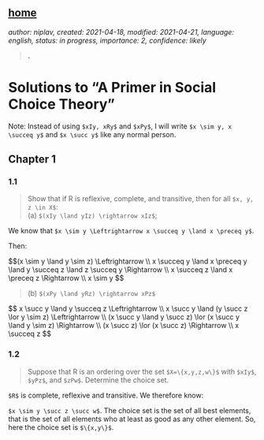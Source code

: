 [home](./index.md)
-------------------

*author: niplav, created: 2021-04-18, modified: 2021-04-21, language: english, status: in progress, importance: 2, confidence: likely*

> __.__

Solutions to “A Primer in Social Choice Theory”
================================================

Note: Instead of using `$xIy, xRy$` and `$xPy$`,
I will write `$x \sim y, x \succeq y$` and `$x \succ y$`
like any normal person.

Chapter 1
----------

### 1.1

> Show that if R is reflexive, complete, and transitive, then for all `$x, y, z \in X$`:  
> (a) `$(xIy \land yIz) \rightarrow xIz$`;  

We know that `$x \sim y \Leftrightarrow x \succeq y \land x \preceq y$`.

Then:

<div>
	$$(x \sim y \land y \sim z) \Leftrightarrow \\
	x \succeq y \land x \preceq y \land y \succeq z \land z \succeq y \Rightarrow \\
	x \succeq z \land x \preceq z \Rightarrow \\
	x \sim y $$
</div>

> (b) `$(xPy \land yRz) \rightarrow xPz$`

<div>
	$$ x \succ y \land y \succeq z \Leftrightarrow \\
	x \succ y \land (y \succ z \lor y \sim z) \Leftrightarrow \\
	(x \succ y \land y \succ z) \lor (x \succ y \land y \sim z) \Rightarrow \\
	(x \succ z) \lor (x \succ z) \Rightarrow \\
	x \succeq z $$
</div>

### 1.2

> Suppose that R is an ordering over the set `$X=\{x,y,z,w\}$` with
`$xIy$`, `$yPz$`, and `$zPw$`. Determine the choice set.

`$R$` is complete, reflexive and transitive. We therefore know:

`$x \sim y \succ z \succ w$`. The choice set is the set of all best
elements, that is the set of all elements who at least as good as any
other element. So, here the choice set is `$\{x,y\}$`.
